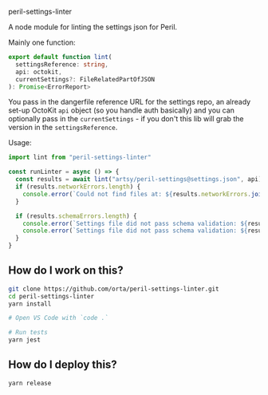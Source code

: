 peril-settings-linter

A node module for linting the settings json for Peril.

Mainly one function:

```typescript
export default function lint(
  settingsReference: string,
  api: octokit,
  currentSettings?: FileRelatedPartOfJSON
): Promise<ErrorReport>
```

You pass in the dangerfile reference URL for the settings repo, an already set-up OctoKit `api` object (so you
handle auth basically) and you can optionally pass in the `currentSettings` - if you don't this lib will grab the
version in the `settingsReference`.

Usage:

```typescript
import lint from "peril-settings-linter"

const runLinter = async () => {
  const results = await lint("artsy/peril-settings@settings.json", api)
  if (results.networkErrors.length) {
    console.error(`Could not find files at: ${results.networkErrors.join(",")}`)
  }

  if (results.schemaErrors.length) {
    console.error(`Settings file did not pass schema validation: ${results.schemaHumanReadableErrors}`)
    console.error(`Settings file did not pass schema validation: ${results.schemaErrors}`)
  }
}
```

## How do I work on this?

```sh
git clone https://github.com/orta/peril-settings-linter.git
cd peril-settings-linter
yarn install

# Open VS Code with `code .`

# Run tests
yarn jest
```

## How do I deploy this?

```sh
yarn release
```
